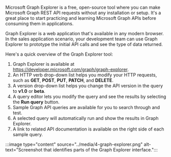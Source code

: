 Microsoft Graph Explorer is a free, open-source tool where you can make Microsoft Graph REST API requests without any installation or setup. It's a great place to start practicing and learning Microsoft Graph APIs before consuming them in applications. 

Graph Explorer is a web application that's available in any modern browser. In the sales application scenario, your development team can use Graph Explorer to prototype the initial API calls and see the type of data returned. 

Here's a quick overview of the Graph Explorer tool: 

1. Graph Explorer is available at https://developer.microsoft.com/graph/graph-explorer. 
2. An HTTP verb drop-down list helps you modify your HTTP requests, such as **GET**, **POST**, **PUT**, **PATCH**, and **DELETE**. 
3. A version drop-down list helps you change the API version in the query to **v1.0** or **beta**. 
4. A query editor lets you modify the query and see the results by selecting the **Run query** button. 
5. Sample Graph API queries are available for you to search through and test. 
6. A selected query will automatically run and show the results in Graph Explorer. 
7. A link to related API documentation is available on the right side of each sample query. 

:::image type="content" source="../media/4-graph-explorer.png" alt-text="Screenshot that identifies parts of the Graph Explorer interface.":::
